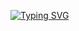 [![Typing SVG](https://readme-typing-svg.herokuapp.com?font=Zen+Loop&size=60&color=000000&background=00FF28&width=800&center=true&vCenter=true&lines=Hello+World!%2C+I'm+Kareem+Hemaly)](https://git.io/typing-svg)

